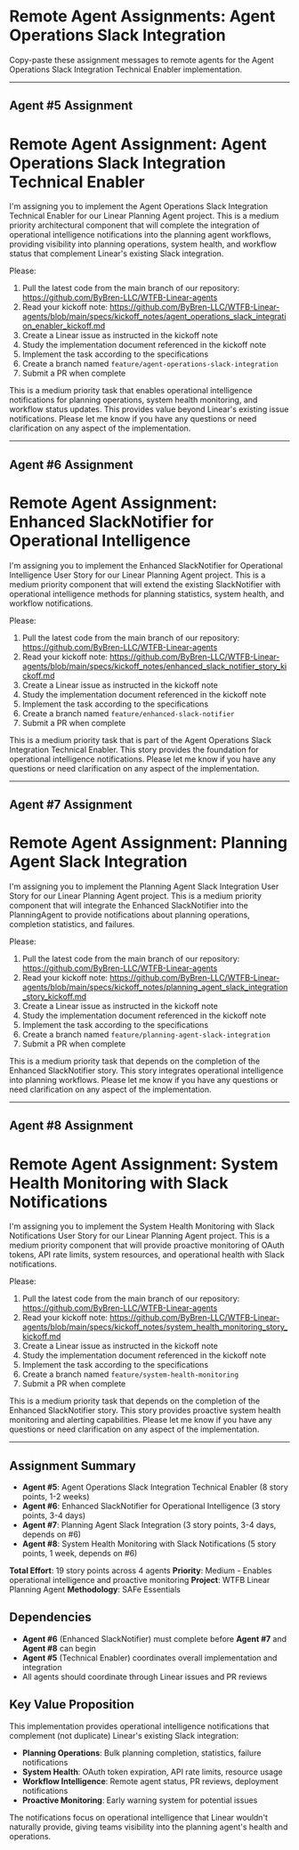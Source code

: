 # Remote Agent Assignments: Agent Operations Slack Integration

Copy-paste these assignment messages to remote agents for the Agent Operations Slack Integration Technical Enabler implementation.

---

## Agent #5 Assignment

# Remote Agent Assignment: Agent Operations Slack Integration Technical Enabler

I'm assigning you to implement the Agent Operations Slack Integration Technical Enabler for our Linear Planning Agent project. This is a medium priority architectural component that will complete the integration of operational intelligence notifications into the planning agent workflows, providing visibility into planning operations, system health, and workflow status that complement Linear's existing Slack integration.

Please:
1. Pull the latest code from the main branch of our repository: https://github.com/ByBren-LLC/WTFB-Linear-agents
2. Read your kickoff note: https://github.com/ByBren-LLC/WTFB-Linear-agents/blob/main/specs/kickoff_notes/agent_operations_slack_integration_enabler_kickoff.md
3. Create a Linear issue as instructed in the kickoff note
4. Study the implementation document referenced in the kickoff note
5. Implement the task according to the specifications
6. Create a branch named `feature/agent-operations-slack-integration`
7. Submit a PR when complete

This is a medium priority task that enables operational intelligence notifications for planning operations, system health monitoring, and workflow status updates. This provides value beyond Linear's existing issue notifications. Please let me know if you have any questions or need clarification on any aspect of the implementation.

---

## Agent #6 Assignment

# Remote Agent Assignment: Enhanced SlackNotifier for Operational Intelligence

I'm assigning you to implement the Enhanced SlackNotifier for Operational Intelligence User Story for our Linear Planning Agent project. This is a medium priority component that will extend the existing SlackNotifier with operational intelligence methods for planning statistics, system health, and workflow notifications.

Please:
1. Pull the latest code from the main branch of our repository: https://github.com/ByBren-LLC/WTFB-Linear-agents
2. Read your kickoff note: https://github.com/ByBren-LLC/WTFB-Linear-agents/blob/main/specs/kickoff_notes/enhanced_slack_notifier_story_kickoff.md
3. Create a Linear issue as instructed in the kickoff note
4. Study the implementation document referenced in the kickoff note
5. Implement the task according to the specifications
6. Create a branch named `feature/enhanced-slack-notifier`
7. Submit a PR when complete

This is a medium priority task that is part of the Agent Operations Slack Integration Technical Enabler. This story provides the foundation for operational intelligence notifications. Please let me know if you have any questions or need clarification on any aspect of the implementation.

---

## Agent #7 Assignment

# Remote Agent Assignment: Planning Agent Slack Integration

I'm assigning you to implement the Planning Agent Slack Integration User Story for our Linear Planning Agent project. This is a medium priority component that will integrate the Enhanced SlackNotifier into the PlanningAgent to provide notifications about planning operations, completion statistics, and failures.

Please:
1. Pull the latest code from the main branch of our repository: https://github.com/ByBren-LLC/WTFB-Linear-agents
2. Read your kickoff note: https://github.com/ByBren-LLC/WTFB-Linear-agents/blob/main/specs/kickoff_notes/planning_agent_slack_integration_story_kickoff.md
3. Create a Linear issue as instructed in the kickoff note
4. Study the implementation document referenced in the kickoff note
5. Implement the task according to the specifications
6. Create a branch named `feature/planning-agent-slack-integration`
7. Submit a PR when complete

This is a medium priority task that depends on the completion of the Enhanced SlackNotifier story. This story integrates operational intelligence into planning workflows. Please let me know if you have any questions or need clarification on any aspect of the implementation.

---

## Agent #8 Assignment

# Remote Agent Assignment: System Health Monitoring with Slack Notifications

I'm assigning you to implement the System Health Monitoring with Slack Notifications User Story for our Linear Planning Agent project. This is a medium priority component that will provide proactive monitoring of OAuth tokens, API rate limits, system resources, and operational health with Slack notifications.

Please:
1. Pull the latest code from the main branch of our repository: https://github.com/ByBren-LLC/WTFB-Linear-agents
2. Read your kickoff note: https://github.com/ByBren-LLC/WTFB-Linear-agents/blob/main/specs/kickoff_notes/system_health_monitoring_story_kickoff.md
3. Create a Linear issue as instructed in the kickoff note
4. Study the implementation document referenced in the kickoff note
5. Implement the task according to the specifications
6. Create a branch named `feature/system-health-monitoring`
7. Submit a PR when complete

This is a medium priority task that depends on the completion of the Enhanced SlackNotifier story. This story provides proactive system health monitoring and alerting capabilities. Please let me know if you have any questions or need clarification on any aspect of the implementation.

---

## Assignment Summary

- **Agent #5**: Agent Operations Slack Integration Technical Enabler (8 story points, 1-2 weeks)
- **Agent #6**: Enhanced SlackNotifier for Operational Intelligence (3 story points, 3-4 days)
- **Agent #7**: Planning Agent Slack Integration (3 story points, 3-4 days, depends on #6)
- **Agent #8**: System Health Monitoring with Slack Notifications (5 story points, 1 week, depends on #6)

**Total Effort**: 19 story points across 4 agents
**Priority**: Medium - Enables operational intelligence and proactive monitoring
**Project**: WTFB Linear Planning Agent
**Methodology**: SAFe Essentials

## Dependencies

- **Agent #6** (Enhanced SlackNotifier) must complete before **Agent #7** and **Agent #8** can begin
- **Agent #5** (Technical Enabler) coordinates overall implementation and integration
- All agents should coordinate through Linear issues and PR reviews

## Key Value Proposition

This implementation provides operational intelligence notifications that complement (not duplicate) Linear's existing Slack integration:

- **Planning Operations**: Bulk planning completion, statistics, failure notifications
- **System Health**: OAuth token expiration, API rate limits, resource usage
- **Workflow Intelligence**: Remote agent status, PR reviews, deployment notifications
- **Proactive Monitoring**: Early warning system for potential issues

The notifications focus on operational intelligence that Linear wouldn't naturally provide, giving teams visibility into the planning agent's health and operations.

